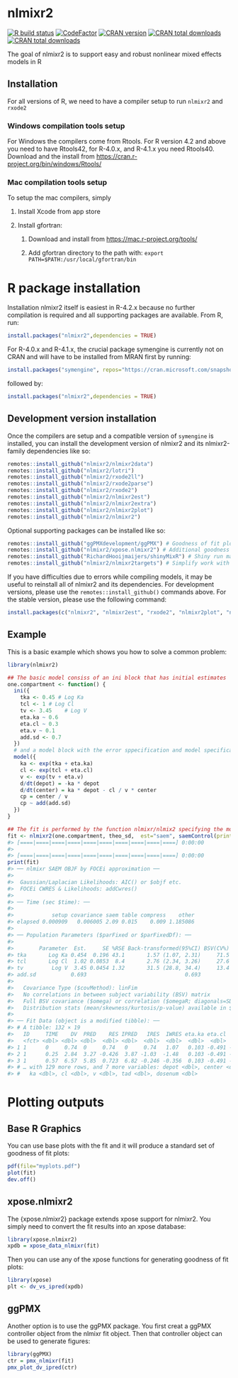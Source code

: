 
<!-- README.md is generated from README.Rmd. Please edit that file -->

# nlmixr2

<!-- badges: start -->

[![R build
status](https://github.com/nlmixr2/nlmixr2/workflows/R-CMD-check/badge.svg)](https://github.com/nlmixr2/nlmixr2/actions)
[![CodeFactor](https://www.codefactor.io/repository/github/nlmixr2/nlmixr2/badge)](https://www.codefactor.io/repository/github/nlmixr2/nlmixr2)
[![CRAN
version](http://www.r-pkg.org/badges/version/nlmixr2)](https://cran.r-project.org/package=nlmixr2)
[![CRAN total
downloads](https://cranlogs.r-pkg.org/badges/grand-total/nlmixr2)](https://cran.r-project.org/package=nlmixr2)
[![CRAN total
downloads](https://cranlogs.r-pkg.org/badges/nlmixr2)](https://cran.r-project.org/package=nlmixr2)
<!-- badges: end -->

The goal of nlmixr2 is to support easy and robust nonlinear mixed
effects models in R

## Installation

For all versions of R, we need to have a compiler setup to run `nlmixr2`
and `rxode2`

### Windows compilation tools setup

For Windows the compilers come from Rtools. For R version 4.2 and above
you need to have Rtools42, for R-4.0.x, and R-4.1.x you need Rtools40.
Download and the install from
<https://cran.r-project.org/bin/windows/Rtools/>

### Mac compilation tools setup

To setup the mac compilers, simply

1.  Install Xcode from app store

2.  Install gfortran:

    1.  Download and install from <https://mac.r-project.org/tools/>

    2.  Add gfortran directory to the path with:
        `export PATH=$PATH:/usr/local/gfortran/bin`

# R package installation

Installation nlmixr2 itself is easiest in R-4.2.x because no further
compilation is required and all supporting packages are available. From
R, run:

``` r
install.packages("nlmixr2",dependencies = TRUE)
```

For R-4.0.x and R-4.1.x, the crucial package symengine is currently not
on CRAN and will have to be installed from MRAN first by running:

``` r
install.packages("symengine", repos="https://cran.microsoft.com/snapshot/2022-01-01/")
```

followed by:

``` r
install.packages("nlmixr2",dependencies = TRUE)
```

## Development version installation

Once the compilers are setup and a compatible version of `symengine` is
installed, you can install the development version of nlmixr2 and its
nlmixr2-family dependencies like so:

``` r
remotes::install_github("nlmixr2/nlmixr2data")
remotes::install_github("nlmixr2/lotri")
remotes::install_github("nlmixr2/rxode2ll")
remotes::install_github("nlmixr2/rxode2parse")
remotes::install_github("nlmixr2/rxode2")
remotes::install_github("nlmixr2/nlmixr2est")
remotes::install_github("nlmixr2/nlmixr2extra")
remotes::install_github("nlmixr2/nlmixr2plot")
remotes::install_github("nlmixr2/nlmixr2")
```

Optional supporting packages can be installed like so:

``` r
remotes::install_github("ggPMXdevelopment/ggPMX") # Goodness of fit plots
remotes::install_github("nlmixr2/xpose.nlmixr2") # Additional goodness of fit plots
remotes::install_github("RichardHooijmaijers/shinyMixR") # Shiny run manager (like Piranha)
remotes::install_github("nlmixr2/nlmixr2targets") # Simplify work with the `targets` package
```

If you have difficulties due to errors while compiling models, it may be
useful to reinstall all of nlmixr2 and its dependencies. For development
versions, please use the `remotes::install_github()` commands above. For
the stable version, please use the following command:

``` r
install.packages(c("nlmixr2", "nlmixr2est", "rxode2", "nlmixr2plot", "nlmixr2data", "lotri", "nlmixr2extra"))
```

## Example

This is a basic example which shows you how to solve a common problem:

``` r
library(nlmixr2)

## The basic model consiss of an ini block that has initial estimates
one.compartment <- function() {
  ini({
    tka <- 0.45 # Log Ka
    tcl <- 1 # Log Cl
    tv <- 3.45    # Log V
    eta.ka ~ 0.6
    eta.cl ~ 0.3
    eta.v ~ 0.1
    add.sd <- 0.7
  })
  # and a model block with the error sppecification and model specification
  model({
    ka <- exp(tka + eta.ka)
    cl <- exp(tcl + eta.cl)
    v <- exp(tv + eta.v)
    d/dt(depot) = -ka * depot
    d/dt(center) = ka * depot - cl / v * center
    cp = center / v
    cp ~ add(add.sd)
  })
}

## The fit is performed by the function nlmixr/nlmix2 specifying the model, data and estimate
fit <- nlmixr2(one.compartment, theo_sd,  est="saem", saemControl(print=0))
#> [====|====|====|====|====|====|====|====|====|====] 0:00:00 
#> 
#> [====|====|====|====|====|====|====|====|====|====] 0:00:00
print(fit)
#> ── nlmixr SAEM OBJF by FOCEi approximation ──
#> 
#>  Gaussian/Laplacian Likelihoods: AIC() or $objf etc. 
#>  FOCEi CWRES & Likelihoods: addCwres() 
#> 
#> ── Time (sec $time): ──
#> 
#>            setup covariance saem table compress    other
#> elapsed 0.000909   0.006005 2.09 0.015    0.009 1.185086
#> 
#> ── Population Parameters ($parFixed or $parFixedDf): ──
#> 
#>        Parameter  Est.     SE %RSE Back-transformed(95%CI) BSV(CV%) Shrink(SD)%
#> tka       Log Ka 0.454  0.196 43.1       1.57 (1.07, 2.31)     71.5   -0.0203% 
#> tcl       Log Cl  1.02 0.0853  8.4       2.76 (2.34, 3.26)     27.6      3.46% 
#> tv         Log V  3.45 0.0454 1.32       31.5 (28.8, 34.4)     13.4      9.89% 
#> add.sd           0.693                               0.693                     
#>  
#>   Covariance Type ($covMethod): linFim
#>   No correlations in between subject variability (BSV) matrix
#>   Full BSV covariance ($omega) or correlation ($omegaR; diagonals=SDs) 
#>   Distribution stats (mean/skewness/kurtosis/p-value) available in $shrink 
#> 
#> ── Fit Data (object is a modified tibble): ──
#> # A tibble: 132 × 19
#>   ID     TIME    DV  PRED    RES IPRED   IRES  IWRES eta.ka eta.cl   eta.v    cp
#>   <fct> <dbl> <dbl> <dbl>  <dbl> <dbl>  <dbl>  <dbl>  <dbl>  <dbl>   <dbl> <dbl>
#> 1 1      0     0.74  0     0.74   0     0.74   1.07   0.103 -0.491 -0.0820  0   
#> 2 1      0.25  2.84  3.27 -0.426  3.87 -1.03  -1.48   0.103 -0.491 -0.0820  3.87
#> 3 1      0.57  6.57  5.85  0.723  6.82 -0.246 -0.356  0.103 -0.491 -0.0820  6.82
#> # … with 129 more rows, and 7 more variables: depot <dbl>, center <dbl>,
#> #   ka <dbl>, cl <dbl>, v <dbl>, tad <dbl>, dosenum <dbl>
```

# Plotting outputs

## Base R Graphics

You can use base plots with the fit and it will produce a standard set
of goodness of fit plots:

``` r
pdf(file="myplots.pdf")
plot(fit)
dev.off()
```

## xpose.nlmixr2

The {xpose.nlmixr2} package extends xpose support for nlmixr2. You
simply need to convert the fit results into an xpose database:

``` r
library(xpose.nlmixr2)
xpdb = xpose_data_nlmixr(fit)
```

Then you can use any of the xpose functions for generating goodness of
fit plots:

``` r
library(xpose)
plt <- dv_vs_ipred(xpdb)
```

## ggPMX

Another option is to use the ggPMX package. You first creat a ggPMX
controller object from the nlmixr fit object. Then that controller
object can be used to generate figures:

``` r
library(ggPMX)
ctr = pmx_nlmixr(fit)
pmx_plot_dv_ipred(ctr)
```
